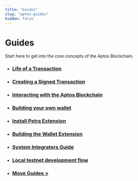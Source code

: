 ```yaml
---
title: "Guides"
slug: "aptos-guides"
hidden: false
---
```


# Guides

Start here to get into the core concepts of the Aptos Blockchain.

- ### [Life of a Transaction](basics-life-of-txn.md)
- ### [Creating a Signed Transaction](sign-a-transaction.md)
- ### [Interacting with the Aptos Blockchain](interacting-with-the-blockchain.md)
- ### [Building your own wallet](building-your-own-wallet.md)
- ### [Install Petra Extension](install-petra-wallet-extension)
- ### [Building the Wallet Extension](building-wallet-extension.md)
- ### [System Integrators Guide](system-integrators-guide.md)
- ### [Local testnet development flow](local-testnet-dev-flow.md)
- ### [Move Guides >](./move-guides/index.md)


